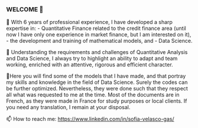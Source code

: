 ### WELCOME 👋

🔭 With 6 years of professional experience, I have developed a sharp expertise in:
    - Quantitative Finance related to the credit finance area (until now I have only one experience in market finance, but I am interested on it),
    - the development and training of mathematical models, and
    - Data Science.

🌱 Understanding the requirements and challenges of Quantitative Analysis and Data Science, I always try to highlight an ability to adapt and team working, enriched with an attentive, rigorous and efficient character.


🌱Here you will find some of the models that I have made, and that portray my skills and knowledge in the field of Data Science.
Surely the codes can be further optimized. Nevertheless, they were done such that they respect all what was requested to me at the time.
Most of the documents are in French, as they were made in France for study purposes or local clients. If you need any translation, I remain at your disposal.

📫 How to reach me: https://www.linkedin.com/in/sofia-velasco-gas/

